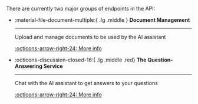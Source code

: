 
There are currently two major groups of endpoints in the API:


<div class="grid cards"  markdown>

- :material-file-document-multiple:{ .lg .middle } __Document Management__

    ---

    Upload and manage documents to be used by the AI assistant

    [:octicons-arrow-right-24: More info](./doc-management.md)

- :octicons-discussion-closed-16:{ .lg .middle .red} __The Question-Answering Service__

    ---

    Chat with the AI assistant to get answers to your questions

    [:octicons-arrow-right-24: More info](./chat.md)


</div>
